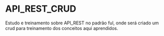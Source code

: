# API_REST_CRUD
Estudo e treinamento sobre API_REST no padrão ful, onde será criado um crud para treinamento dos conceitos aqui aprendidos.
